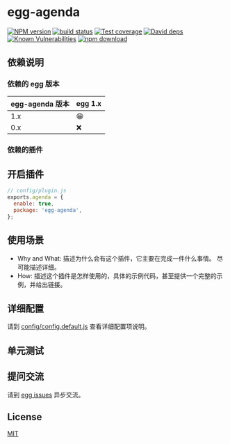 # egg-agenda

[![NPM version][npm-image]][npm-url]
[![build status][travis-image]][travis-url]
[![Test coverage][codecov-image]][codecov-url]
[![David deps][david-image]][david-url]
[![Known Vulnerabilities][snyk-image]][snyk-url]
[![npm download][download-image]][download-url]

[npm-image]: https://img.shields.io/npm/v/egg-agenda.svg?style=flat-square
[npm-url]: https://npmjs.org/package/egg-agenda
[travis-image]: https://img.shields.io/travis/eggjs/egg-agenda.svg?style=flat-square
[travis-url]: https://travis-ci.org/eggjs/egg-agenda
[codecov-image]: https://img.shields.io/codecov/c/github/eggjs/egg-agenda.svg?style=flat-square
[codecov-url]: https://codecov.io/github/eggjs/egg-agenda?branch=master
[david-image]: https://img.shields.io/david/eggjs/egg-agenda.svg?style=flat-square
[david-url]: https://david-dm.org/eggjs/egg-agenda
[snyk-image]: https://snyk.io/test/npm/egg-agenda/badge.svg?style=flat-square
[snyk-url]: https://snyk.io/test/npm/egg-agenda
[download-image]: https://img.shields.io/npm/dm/egg-agenda.svg?style=flat-square
[download-url]: https://npmjs.org/package/egg-agenda

<!--
Description here.
-->

## 依赖说明

### 依赖的 egg 版本

egg-agenda 版本 | egg 1.x
--- | ---
1.x | 😁
0.x | ❌

### 依赖的插件
<!--

如果有依赖其它插件，请在这里特别说明。如

- security
- multipart

-->

## 开启插件

```js
// config/plugin.js
exports.agenda = {
  enable: true,
  package: 'egg-agenda',
};
```

## 使用场景

- Why and What: 描述为什么会有这个插件，它主要在完成一件什么事情。
尽可能描述详细。
- How: 描述这个插件是怎样使用的，具体的示例代码，甚至提供一个完整的示例，并给出链接。

## 详细配置

请到 [config/config.default.js](config/config.default.js) 查看详细配置项说明。

## 单元测试

<!-- 描述如何在单元测试中使用此插件，例如 schedule 如何触发。无则省略。-->

## 提问交流

请到 [egg issues](https://github.com/eggjs/egg/issues) 异步交流。

## License

[MIT](LICENSE)
